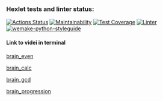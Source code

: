 ### Hexlet tests and linter status:
[![Actions Status](https://github.com/Gorodecki/python-project-lvl1/workflows/hexlet-check/badge.svg)](https://github.com/Gorodecki/python-project-lvl1/actions)
[![Maintainability](https://api.codeclimate.com/v1/badges/a99a88d28ad37a79dbf6/maintainability)](https://codeclimate.com/github/codeclimate/codeclimate/maintainability)
[![Test Coverage](https://api.codeclimate.com/v1/badges/a99a88d28ad37a79dbf6/test_coverage)](https://codeclimate.com/github/codeclimate/codeclimate/test_coverage)
[![Linter](https://github.com/Gorodecki/python-project-lvl1/actions/workflows/python.yml/badge.svg)](https://github.com/Gorodecki/python-project-lvl1/actions/workflows/python.yml)
[![wemake-python-styleguide](https://img.shields.io/badge/style-wemake-000000.svg)](https://github.com/wemake-services/wemake-python-styleguide)

#### Link to videi in terminal
[brain_even](https://asciinema.org/a/nWAnbzbyNl1jXS2oxveHYSzbk "asciinema video")

[brain_calc](https://asciinema.org/a/GCgFMoINaWtqLYhA6555DNNo5 "asciinema video")

[brain_gcd](https://asciinema.org/a/mLVmHmLHXygJov8hvk4MM7tUO "asciinema video")

[brain_progression](https://asciinema.org/a/ecWqyrptHU4UI2vRL8sTbRzkU "asciinema video")
